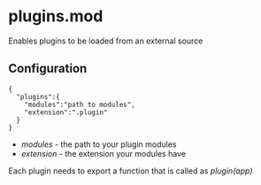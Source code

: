 # plugins.mod

Enables plugins to be loaded from an external source

## Configuration

    {
      "plugins":{
        "modules":"path to modules",
        "extension":".plugin"
      }
    }

 * *modules* - the path to your plugin modules
 * *extension* - the extension your modules have

Each plugin needs to export a function that is called as *plugin(app)*
